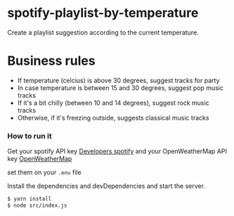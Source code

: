 # spotify-playlist-by-temperature
Create a playlist suggestion according to the current temperature.

# Business rules

  - If temperature (celcius) is above 30 degrees, suggest tracks for party
  - In case temperature is between 15 and 30 degrees, suggest pop music tracks
  - If it's a bit chilly (between 10 and 14 degrees), suggest rock music tracks
  - Otherwise, if it's freezing outside, suggests classical music tracks
  
### How to run it

Get your spotify API key [Developers spotify](https://developer.spotify.com/) and your OpenWeatherMap API key [OpenWeatherMap](https://openweathermap.org/)

set them on your `.env` file

Install the dependencies and devDependencies and start the server.

```sh
$ yarn install
$ node src/index.js
```
